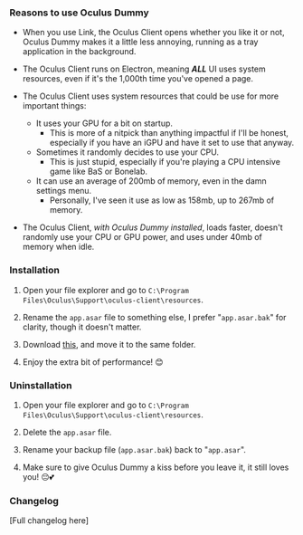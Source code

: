 ### Reasons to use Oculus Dummy

- When you use Link, the Oculus Client opens whether you like it or not, Oculus Dummy makes it a little less annoying, running as a tray application in the background.

- The Oculus Client runs on Electron, meaning _**ALL**_ UI uses system resources, even if it's the 1,000th time you've opened a page.

- The Oculus Client uses system resources that could be use for more important things:
    - It uses your GPU for a bit on startup.
        - This is more of a nitpick than anything impactful if I'll be honest, especially if you have an iGPU and have it set to use that anyway.
    - Sometimes it randomly decides to use your CPU.
        - This is just stupid, especially if you're playing a CPU intensive game like BaS or Bonelab.
    - It can use an average of 200mb of memory, even in the damn settings menu.
        - Personally, I've seen it use as low as 158mb, up to 267mb of memory.
- The Oculus Client, *with Oculus Dummy installed*, loads faster, doesn't randomly use your CPU or GPU power, and uses under 40mb of memory when idle.

### Installation

1. Open your file explorer and go to `C:\Program Files\Oculus\Support\oculus-client\resources`.

2. Rename the `app.asar` file to something else, I prefer "`app.asar.bak`" for clarity, though it doesn't matter.

3. Download [this](https://github.com/kckarnige/OculusDummy/releases/latest/download/app.asar), and move it to the same folder.

4. Enjoy the extra bit of performance! 😊

### Uninstallation

1. Open your file explorer and go to `C:\Program Files\Oculus\Support\oculus-client\resources`.

2. Delete the `app.asar` file.

3. Rename your backup file (`app.asar.bak`) back to "`app.asar`".

4. Make sure to give Oculus Dummy a kiss before you leave it, it still loves you! 😔💕

### Changelog


[Full changelog here]